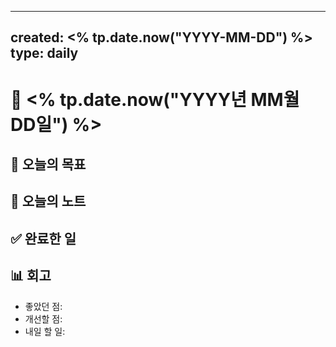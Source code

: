 

---
created: <% tp.date.now("YYYY-MM-DD") %>
type: daily
---
# 📅 <% tp.date.now("YYYY년 MM월 DD일") %>

## 🎯 오늘의 목표

## 📝 오늘의 노트

## ✅ 완료한 일

## 📊 회고
- 좋았던 점:
- 개선할 점:
- 내일 할 일: